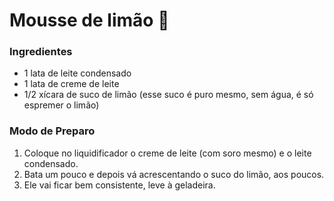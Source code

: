 # Mousse de limão :lemon:

### Ingredientes

- 1 lata de leite condensado
- 1 lata de creme de leite
- 1/2 xícara de suco de limão (esse suco é puro mesmo, sem água, é só espremer o limão)

### Modo de Preparo

1. Coloque no liquidificador o creme de leite (com soro mesmo) e o leite condensado.
2. Bata um pouco e depois vá acrescentando o suco do limão, aos poucos.
3. Ele vai ficar bem consistente, leve à geladeira.



